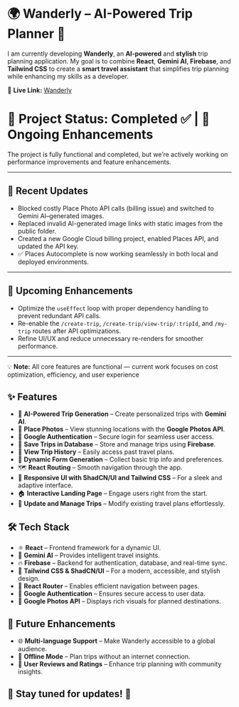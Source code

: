 # 🌍 Wanderly – AI-Powered Trip Planner 🚀  

I am currently developing **Wanderly**, an **AI-powered** and **stylish** trip planning application. My goal is to combine **React**, **Gemini AI**, **Firebase**, and **Tailwind CSS** to create a **smart travel assistant** that simplifies trip planning while enhancing my skills as a developer.  

🔗 **Live Link:** [Wanderly](https://ai-powered-trip-planner.vercel.app/)


# 🚀 Project Status: Completed ✅ | 🚧 Ongoing Enhancements

The project is fully functional and completed, but we’re actively working on performance improvements and feature enhancements.

---

## 🔧 Recent Updates
- Blocked costly Place Photo API calls (billing issue) and switched to Gemini AI–generated images.  
- Replaced invalid AI-generated image links with static images from the public folder.  
- Created a new Google Cloud billing project, enabled Places API, and updated the API key.  
- ✅ Places Autocomplete is now working seamlessly in both local and deployed environments.  

---

## 🚀 Upcoming Enhancements
- Optimize the `useEffect` loop with proper dependency handling to prevent redundant API calls.  
- Re-enable the `/create-trip`, `/create-trip/view-trip/:tripId`, and `/my-trip` routes after API optimizations.  
- Refine UI/UX and reduce unnecessary re-renders for smoother performance.  

---

💡 **Note:** All core features are functional — current work focuses on cost optimization, efficiency, and user experience


## ✨ Features  

- 🤖 **AI-Powered Trip Generation** – Create personalized trips with **Gemini AI**.  
- 📸 **Place Photos** – View stunning locations with the **Google Photos API**.  
- 🔐 **Google Authentication** – Secure login for seamless user access.  
- 💾 **Save Trips in Database** – Store and manage trips using **Firebase**.  
- 📅 **View Trip History** – Easily access past travel plans.  
- 📝 **Dynamic Form Generation** – Collect basic trip info and preferences.  
- 🗺️ **React Routing** – Smooth navigation through the app.  
- 🎨 **Responsive UI with ShadCN/UI and Tailwind CSS** – For a sleek and adaptive interface.  
- 🏠 **Interactive Landing Page** – Engage users right from the start.  
- 🔄 **Update and Manage Trips** – Modify existing travel plans effortlessly.  

## 🛠 Tech Stack  

- ⚛️ **React** – Frontend framework for a dynamic UI.  
- 🤖 **Gemini AI** – Provides intelligent travel insights.  
- 🔥 **Firebase** – Backend for authentication, database, and real-time sync.  
- 🎨 **Tailwind CSS & ShadCN/UI** – For a modern, accessible, and stylish design.  
- 🔗 **React Router** – Enables efficient navigation between pages.  
- 🔐 **Google Authentication** – Ensures secure access to user data.  
- 📸 **Google Photos API** – Displays rich visuals for planned destinations.   

## 📌 Future Enhancements  

- 🌐 **Multi-language Support** – Make Wanderly accessible to a global audience.  
- 🧭 **Offline Mode** – Plan trips without an internet connection.  
- 💬 **User Reviews and Ratings** – Enhance trip planning with community insights.  

## 🌟 Stay tuned for updates! 🚀  

